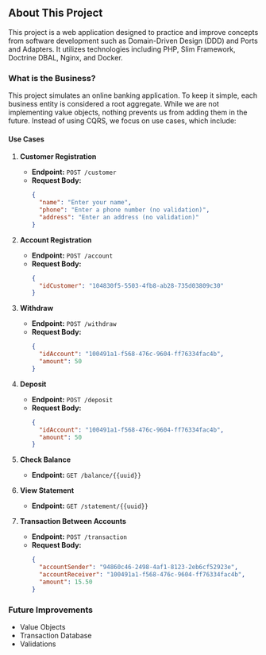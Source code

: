 ## About This Project
This project is a web application designed to practice and improve concepts from software development such as Domain-Driven Design (DDD) and Ports and Adapters. It utilizes technologies including PHP, Slim Framework, Doctrine DBAL, Nginx, and Docker.

### What is the Business?
This project simulates an online banking application. To keep it simple, each business entity is considered a root aggregate. While we are not implementing value objects, nothing prevents us from adding them in the future. Instead of using CQRS, we focus on use cases, which include:

#### Use Cases

1. **Customer Registration**
   - **Endpoint:** `POST /customer`
   - **Request Body:**
     ```json
     {
       "name": "Enter your name",
       "phone": "Enter a phone number (no validation)",
       "address": "Enter an address (no validation)"
     }
     ```

2. **Account Registration**
   - **Endpoint:** `POST /account`
   - **Request Body:**
     ```json
     {
       "idCustomer": "104830f5-5503-4fb8-ab28-735d03809c30"
     }
     ```

3. **Withdraw**
   - **Endpoint:** `POST /withdraw`
   - **Request Body:**
     ```json
     {
       "idAccount": "100491a1-f568-476c-9604-ff76334fac4b",
       "amount": 50
     }
     ```

4. **Deposit**
   - **Endpoint:** `POST /deposit`
   - **Request Body:**
     ```json
     {
       "idAccount": "100491a1-f568-476c-9604-ff76334fac4b",
       "amount": 50
     }
     ```

5. **Check Balance**
   - **Endpoint:** `GET /balance/{{uuid}}`

6. **View Statement**
   - **Endpoint:** `GET /statement/{{uuid}}`

7. **Transaction Between Accounts**
   - **Endpoint:** `POST /transaction`
   - **Request Body:**
     ```json
     {
       "accountSender": "94860c46-2498-4af1-8123-2eb6cf52923e",
       "accountReceiver": "100491a1-f568-476c-9604-ff76334fac4b",
       "amount": 15.50
     }
     ```
### Future Improvements 

-  Value Objects
-  Transaction Database
-  Validations

